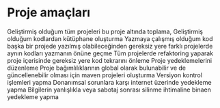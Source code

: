 # Proje amaçları
Geliştirmiş olduğum tüm projeleri bu proje altında toplama,
Geliştirmiş olduğum kodlardan kütüphane oluşturma
Yazmaya çalışmış olduğum kod başka bir projede yazılmış olabileceğinden gereksiz yere farklı projelerde aynın kodları yazmanın önüne geçme
Tüm projelerde refaktoring yaparak proje içerisinde gereksiz yere kod tekrarını önleme
Proje yedeklemelerini düzenleme
Proje bağımlılıklarının global olarak bulunabilir ve de güncellenebilir olması için maven projeleri oluşturma
Versiyon kontrol işlemleri yapma
Donanımsal sorunlara karşı internet üzerinde yedekleme yapma
Bilgilerin yanlışlıkla veya sabotaj sonrası silinme ihtimaline binaen yedekleme yapma

